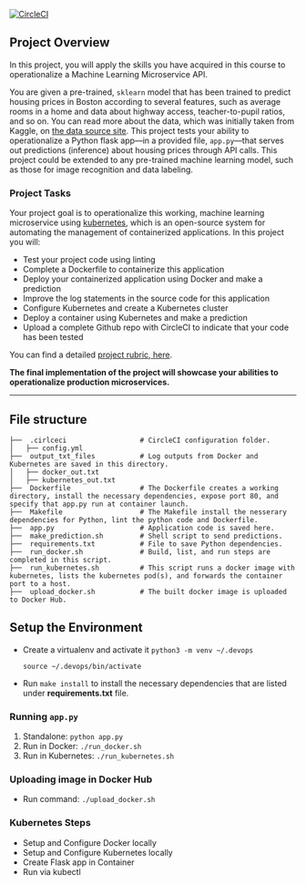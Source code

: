[![CircleCI](https://circleci.com/gh/FreskimAliu/DevOps_Microservices/tree/main.svg?style=svg)](https://circleci.com/gh/FreskimAliu/DevOps_Microservices/tree/main)

## Project Overview

In this project, you will apply the skills you have acquired in this course to operationalize a Machine Learning Microservice API. 

You are given a pre-trained, `sklearn` model that has been trained to predict housing prices in Boston according to several features, such as average rooms in a home and data about highway access, teacher-to-pupil ratios, and so on. You can read more about the data, which was initially taken from Kaggle, on [the data source site](https://www.kaggle.com/c/boston-housing). This project tests your ability to operationalize a Python flask app—in a provided file, `app.py`—that serves out predictions (inference) about housing prices through API calls. This project could be extended to any pre-trained machine learning model, such as those for image recognition and data labeling.

### Project Tasks

Your project goal is to operationalize this working, machine learning microservice using [kubernetes](https://kubernetes.io/), which is an open-source system for automating the management of containerized applications. In this project you will:
* Test your project code using linting
* Complete a Dockerfile to containerize this application
* Deploy your containerized application using Docker and make a prediction
* Improve the log statements in the source code for this application
* Configure Kubernetes and create a Kubernetes cluster
* Deploy a container using Kubernetes and make a prediction
* Upload a complete Github repo with CircleCI to indicate that your code has been tested

You can find a detailed [project rubric, here](https://review.udacity.com/#!/rubrics/2576/view).

**The final implementation of the project will showcase your abilities to operationalize production microservices.**

---
## File structure
    
    ├──  .cirlceci                  # CircleCI configuration folder.
    │   ├── config.yml              
    ├──  output_txt_files           # Log outputs from Docker and Kubernetes are saved in this directory.
    │   ├── docker_out.txt          
    │   ├── kubernetes_out.txt     
    ├──  Dockerfile                 # The Dockerfile creates a working directory, install the necessary dependencies, expose port 80, and specify that app.py run at container launch.
    ├──  Makefile                   # The Makefile install the nesserary dependencies for Python, lint the python code and Dockerfile.
    ├──  app.py                     # Application code is saved here.
    ├──  make_prediction.sh         # Shell script to send predictions.
    ├──  requirements.txt           # File to save Python dependencies.
    ├──  run_docker.sh              # Build, list, and run steps are completed in this script.
    ├──  run_kubernetes.sh          # This script runs a docker image with kubernetes, lists the kubernetes pod(s), and forwards the container port to a host.
    ├──  upload_docker.sh           # The built docker image is uploaded to Docker Hub.
    
    
## Setup the Environment

* Create a virtualenv and activate it
    `python3 -m venv ~/.devops`

    `source ~/.devops/bin/activate`

* Run `make install` to install the necessary dependencies that are listed under __requirements.txt__ file.


### Running `app.py`

1. Standalone:  `python app.py`
2. Run in Docker:  `./run_docker.sh`
3. Run in Kubernetes:  `./run_kubernetes.sh`

### Uploading image in Docker Hub
* Run command: `./upload_docker.sh`

### Kubernetes Steps

* Setup and Configure Docker locally
* Setup and Configure Kubernetes locally
* Create Flask app in Container
* Run via kubectl
